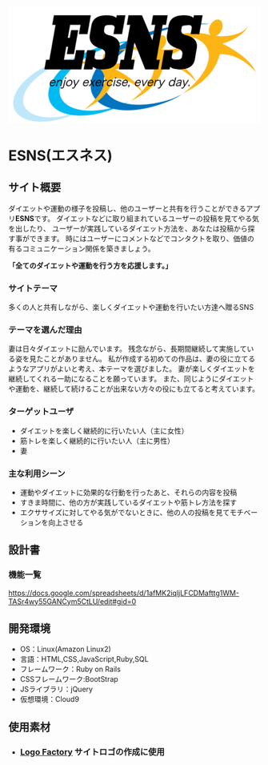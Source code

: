 ![ESNSのロゴ](app/assets/images/logo.png)

# ESNS(エスネス)

## サイト概要
ダイエットや運動の様子を投稿し、他のユーザーと共有を行うことができるアプリ**ESNS**です。
ダイエットなどに取り組まれているユーザーの投稿を見てやる気を出したり、
ユーザーが実践しているダイエット方法を、あなたは投稿から探す事ができます。
時にはユーザーにコメントなどでコンタクトを取り、価値の有るコミュニケーション関係を築きましょう。


**「全てのダイエットや運動を行う方を応援します。」**

### サイトテーマ
多くの人と共有しながら、楽しくダイエットや運動を行いたい方達へ贈るSNS


### テーマを選んだ理由
妻は日々ダイエットに励んでいます。
残念ながら、長期間継続して実施している姿を見たことがありません。
私が作成する初めての作品は、妻の役に立てるようなアプリがよいと考え、本テーマを選びました。
妻が楽しくダイエットを継続してくれる一助になることを願っています。
また、同じようにダイエットや運動を、継続して続けることが出来ない方々の役にも立てると考えています。


### ターゲットユーザ

 - ダイエットを楽しく継続的に行いたい人（主に女性）
 - 筋トレを楽しく継続的に行いたい人（主に男性）
 - 妻

### 主な利用シーン

 - 運動やダイエットに効果的な行動を行ったあと、それらの内容を投稿
 - すきま時間に、他の方が実践しているダイエットや筋トレ方法を探す
 - エクササイズに対してやる気がでないときに、他の人の投稿を見てモチベーションを向上させる

## 設計書

### 機能一覧
<https://docs.google.com/spreadsheets/d/1afMK2iqljLFCDMafttg1WM-TASr4wy55GANCym5CtLU/edit#gid=0>

## 開発環境
- OS：Linux(Amazon Linux2)
- 言語：HTML,CSS,JavaScript,Ruby,SQL
- フレームワーク：Ruby on Rails
- CSSフレームワーク:BootStrap
- JSライブラリ：jQuery
- 仮想環境：Cloud9

## 使用素材
- ### [Logo Factory](http://www.logofactoryweb.com/default_lg.asp?lg=ja) サイトロゴの作成に使用
